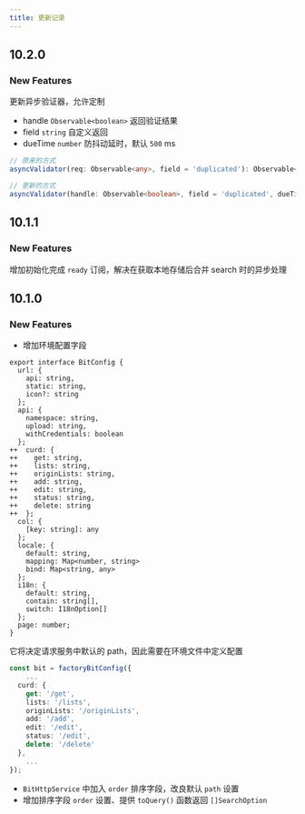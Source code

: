 ```yaml
---
title: 更新记录
---
```


## 10.2.0

### New Features

更新异步验证器，允许定制

- handle `Observable<boolean>` 返回验证结果
- field `string` 自定义返回
- dueTime `number` 防抖动延时，默认 `500` ms

```typescript
// 原来的方式
asyncValidator(req: Observable<any>, field = 'duplicated'): Observable<any>

// 更新的方式
asyncValidator(handle: Observable<boolean>, field = 'duplicated', dueTime = 500): Observable<any>
```

## 10.1.1

### New Features

增加初始化完成 `ready` 订阅，解决在获取本地存储后合并 search 时的异步处理

## 10.1.0

### New Features

- 增加环境配置字段

```typesript
export interface BitConfig {
  url: {
    api: string,
    static: string,
    icon?: string
  };
  api: {
    namespace: string,
    upload: string,
    withCredentials: boolean
  };
++  curd: {
++    get: string,
++    lists: string,
++    originLists: string,
++    add: string,
++    edit: string,
++    status: string,
++    delete: string
++  };
  col: {
    [key: string]: any
  };
  locale: {
    default: string,
    mapping: Map<number, string>
    bind: Map<string, any>
  };
  i18n: {
    default: string,
    contain: string[],
    switch: I18nOption[]
  };
  page: number;
}
```

它将决定请求服务中默认的 path，因此需要在环境文件中定义配置

```typescript
const bit = factoryBitConfig({
    ...
  curd: {
    get: '/get',
    lists: '/lists',
    originLists: '/originLists',
    add: '/add',
    edit: '/edit',
    status: '/edit',
    delete: '/delete'
  },
    ...
});
```

- `BitHttpService` 中加入 `order` 排序字段，改良默认 `path` 设置
- 增加排序字段 `order` 设置、提供 `toQuery()` 函数返回 `[]SearchOption`
